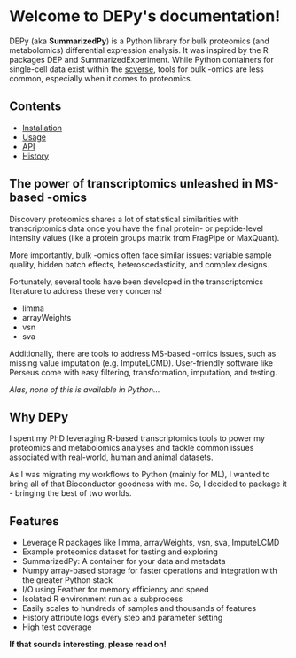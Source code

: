 # Welcome to DEPy's documentation!
DEPy (aka **SummarizedPy**) is a Python library for bulk proteomics (and metabolomics) differential expression analysis.
It was inspired by the R packages DEP and SummarizedExperiment.
While Python containers for single-cell data exist within the [scverse](https://scverse.org/), tools for bulk -omics are less common, especially when it comes to proteomics.

## Contents

- [Installation](installation.md)
- [Usage](usage.md)
- [API]()
- [History](../HISTORY.md)

## The power of transcriptomics unleashed in MS-based -omics
Discovery proteomics shares a lot of statistical similarities with transcriptomics data once you have the final protein- or peptide-level intensity values (like a protein groups matrix from FragPipe or MaxQuant).

More importantly, bulk -omics often face similar issues: variable sample quality, hidden batch effects, heteroscedasticity, and complex designs.

Fortunately, several tools have been developed in the transcriptomics literature to address these very concerns!
- limma
- arrayWeights
- vsn
- sva

Additionally, there are tools to address MS-based -omics issues, such as missing value imputation (e.g. ImputeLCMD).
User-friendly software like Perseus come with easy filtering, transformation, imputation, and testing.

*Alas, none of this is available in Python...*

## Why DEPy
I spent my PhD leveraging R-based transcriptomics tools to power my proteomics and metabolomics analyses and tackle common issues associated with real-world, human and animal datasets.

As I was migrating my workflows to Python (mainly for ML), I wanted to bring all of that Bioconductor goodness with me.
So, I decided to package it - bringing the best of two worlds.

## Features
- Leverage R packages like limma, arrayWeights, vsn, sva, ImputeLCMD
- Example proteomics dataset for testing and exploring
- SummarizedPy: A container for your data and metadata
- Numpy array-based storage for faster operations and integration with the greater Python stack
- I/O using Feather for memory efficiency and speed
- Isolated R environment run as a subprocess
- Easily scales to hundreds of samples and thousands of features
- History attribute logs every step and parameter setting
- High test coverage

**If that sounds interesting, please read on!**
